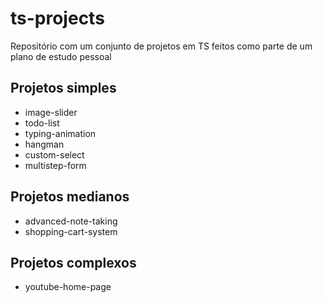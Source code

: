 # ts-projects

Repositório com um conjunto de projetos em TS feitos como parte de um plano de estudo pessoal

## Projetos simples

- image-slider
- todo-list
- typing-animation
- hangman
- custom-select
- multistep-form

## Projetos medianos

- advanced-note-taking
- shopping-cart-system

## Projetos complexos

- youtube-home-page
